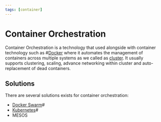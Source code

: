 ```yaml
---
tags: [container]
---
```


# Container Orchestration

Container Orchestration is a technology that used alongside with container
technology such as #[Docker](202110201636.md) where it automates the management
of containers across multiple systems as we called as
[cluster](202304251207.md). It usually supports clustering, scaling, advance
networking within cluster and auto-replacement of dead containers.

## Solutions

There are several solutions exists for container orchestration:
- [Docker Swarm](202202051927.md)#
- [Kubernetes](202201291535.md)#
- MESOS
